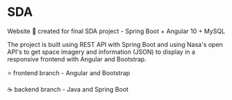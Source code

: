 # SDA
Website :rocket: created for final SDA project - Spring Boot + Angular 10 + MySQL

The project is built using REST API with Spring Boot and using Nasa's open API's to get space imagery and information (JSON) to display in a responsive frontend with Angular and Bootstrap.

:star: frontend branch - Angular and Bootstrap

:coffee: backend branch -  Java and Spring Boot
